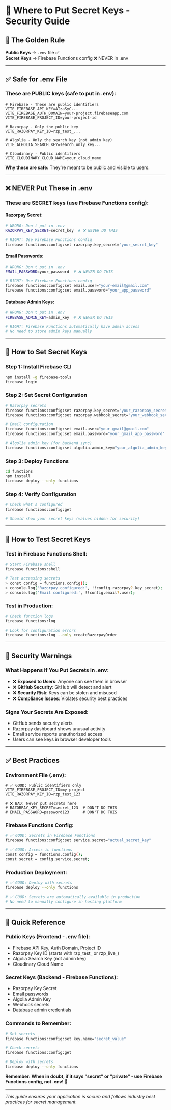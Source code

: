 # 🔐 Where to Put Secret Keys - Security Guide

## 🎯 **The Golden Rule**

**Public Keys** → `.env` file ✅  
**Secret Keys** → Firebase Functions config ❌ NEVER in .env

---

## ✅ **Safe for .env File**

### **These are PUBLIC keys (safe to put in .env):**
```env
# Firebase - These are public identifiers
VITE_FIREBASE_API_KEY=AIzaSyC...
VITE_FIREBASE_AUTH_DOMAIN=your-project.firebaseapp.com
VITE_FIREBASE_PROJECT_ID=your-project-id

# Razorpay - Only the public key
VITE_RAZORPAY_KEY_ID=rzp_test_...

# Algolia - Only the search key (not admin key)
VITE_ALGOLIA_SEARCH_KEY=search_only_key...

# Cloudinary - Public identifiers
VITE_CLOUDINARY_CLOUD_NAME=your_cloud_name
```

**Why these are safe:** They're meant to be public and visible to users.

---

## ❌ **NEVER Put These in .env**

### **These are SECRET keys (use Firebase Functions config):**

#### **Razorpay Secret:**
```bash
# WRONG: Don't put in .env
RAZORPAY_KEY_SECRET=secret_key  # ❌ NEVER DO THIS

# RIGHT: Use Firebase Functions config
firebase functions:config:set razorpay.key_secret="your_secret_key"
```

#### **Email Passwords:**
```bash
# WRONG: Don't put in .env
EMAIL_PASSWORD=your_password  # ❌ NEVER DO THIS

# RIGHT: Use Firebase Functions config
firebase functions:config:set email.user="your-email@gmail.com"
firebase functions:config:set email.password="your_app_password"
```

#### **Database Admin Keys:**
```bash
# WRONG: Don't put in .env
FIREBASE_ADMIN_KEY=admin_key  # ❌ NEVER DO THIS

# RIGHT: Firebase Functions automatically have admin access
# No need to store admin keys manually
```

---

## 🔧 **How to Set Secret Keys**

### **Step 1: Install Firebase CLI**
```bash
npm install -g firebase-tools
firebase login
```

### **Step 2: Set Secret Configuration**
```bash
# Razorpay secrets
firebase functions:config:set razorpay.key_secret="your_razorpay_secret"
firebase functions:config:set razorpay.webhook_secret="your_webhook_secret"

# Email configuration
firebase functions:config:set email.user="your-gmail@gmail.com"
firebase functions:config:set email.password="your_gmail_app_password"

# Algolia admin key (for backend sync)
firebase functions:config:set algolia.admin_key="your_algolia_admin_key"
```

### **Step 3: Deploy Functions**
```bash
cd functions
npm install
firebase deploy --only functions
```

### **Step 4: Verify Configuration**
```bash
# Check what's configured
firebase functions:config:get

# Should show your secret keys (values hidden for security)
```

---

## 🧪 **How to Test Secret Keys**

### **Test in Firebase Functions Shell:**
```bash
# Start Firebase shell
firebase functions:shell

# Test accessing secrets
> const config = functions.config();
> console.log('Razorpay configured:', !!config.razorpay?.key_secret);
> console.log('Email configured:', !!config.email?.user);
```

### **Test in Production:**
```bash
# Check function logs
firebase functions:log

# Look for configuration errors
firebase functions:log --only createRazorpayOrder
```

---

## 🚨 **Security Warnings**

### **What Happens if You Put Secrets in .env:**
- ❌ **Exposed to Users**: Anyone can see them in browser
- ❌ **GitHub Security**: GitHub will detect and alert
- ❌ **Security Risk**: Keys can be stolen and misused
- ❌ **Compliance Issues**: Violates security best practices

### **Signs Your Secrets Are Exposed:**
- GitHub sends security alerts
- Razorpay dashboard shows unusual activity
- Email service reports unauthorized access
- Users can see keys in browser developer tools

---

## ✅ **Best Practices**

### **Environment File (.env):**
```env
# ✅ GOOD: Public identifiers only
VITE_FIREBASE_PROJECT_ID=my-project
VITE_RAZORPAY_KEY_ID=rzp_test_123

# ❌ BAD: Never put secrets here
# RAZORPAY_KEY_SECRET=secret_123  # DON'T DO THIS
# EMAIL_PASSWORD=password123      # DON'T DO THIS
```

### **Firebase Functions Config:**
```bash
# ✅ GOOD: Secrets in Firebase Functions
firebase functions:config:set service.secret="actual_secret_key"

# ✅ GOOD: Access in functions
const config = functions.config();
const secret = config.service.secret;
```

### **Production Deployment:**
```bash
# ✅ GOOD: Deploy with secrets
firebase deploy --only functions

# ✅ GOOD: Secrets are automatically available in production
# No need to manually configure in hosting platform
```

---

## 🎯 **Quick Reference**

### **Public Keys (Frontend - .env file):**
- Firebase API Key, Auth Domain, Project ID
- Razorpay Key ID (starts with rzp_test_ or rzp_live_)
- Algolia Search Key (not admin key)
- Cloudinary Cloud Name

### **Secret Keys (Backend - Firebase Functions):**
- Razorpay Key Secret
- Email passwords
- Algolia Admin Key
- Webhook secrets
- Database admin credentials

### **Commands to Remember:**
```bash
# Set secrets
firebase functions:config:set key.name="secret_value"

# Check secrets
firebase functions:config:get

# Deploy with secrets
firebase deploy --only functions
```

**Remember: When in doubt, if it says "secret" or "private" - use Firebase Functions config, not .env!** 🔐

---

*This guide ensures your application is secure and follows industry best practices for secret management.*